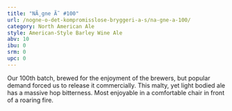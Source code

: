 ```yaml
---
title: "NÃ¸gne Ã˜ #100"
url: /nogne-o-det-kompromisslose-bryggeri-a-s/na-gne-a-100/
category: North American Ale
style: American-Style Barley Wine Ale
abv: 10
ibu: 0
srm: 0
upc: 0
---
```

Our 100th batch, brewed for the enjoyment of the brewers, but popular demand forced us to release it commercially.  This malty, yet light bodied ale has a massive hop bitterness.  Most enjoyable in a comfortable chair in front of a roaring fire.
